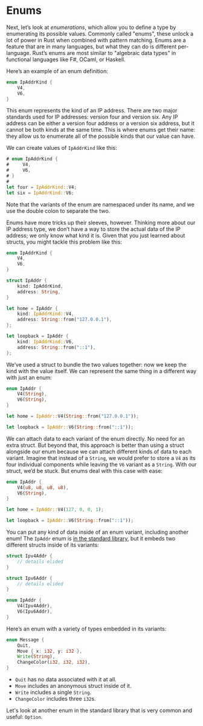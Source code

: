 # Enums

Next, let’s look at *enumerations*, which allow you to define a type by
enumerating its possible values. Commonly called "enums", these unlock a lot of
power in Rust when combined with pattern matching. Enums are a feature that are
in many languages, but what they can do is different per-language. Rust’s enums
are most similar to "algebraic data types" in functional languages like F#,
OCaml, or Haskell.

Here’s an example of an enum definition:

```rust
enum IpAddrKind {
    V4,
    V6,
}
```

This enum represents the kind of an IP address. There are two major standards
used for IP addresses: version four and version six. Any IP address can be
either a version four address or a version six address, but it cannot be both
kinds at the same time. This is where enums get their name: they allow us to
enumerate all of the possible kinds that our value can have.

We can create values of `IpAddrKind` like this:

```rust
# enum IpAddrKind {
#     V4,
#     V6,
# }
#
let four = IpAddrKind::V4;
let six = IpAddrKind::V6;
```

Note that the variants of the enum are namespaced under its name, and we use
the double colon to separate the two.

Enums have more tricks up their sleeves, however. Thinking more about our IP
address type, we don’t have a way to store the actual data of the IP address;
we only know what kind it is. Given that you just learned about structs, you
might tackle this problem like this:

```rust
enum IpAddrKind {
    V4,
    V6,
}

struct IpAddr {
    kind: IpAddrKind,
    address: String,
}

let home = IpAddr {
    kind: IpAddrKind::V4,
    address: String::from("127.0.0.1"),
};

let loopback = IpAddr {
    kind: IpAddrKind::V6,
    address: String::from("::1"),
};
```

We’ve used a struct to bundle the two values together: now we keep the kind
with the value itself. We can represent the same thing in a different way with
just an enum:

```rust
enum IpAddr {
    V4(String),
    V6(String),
}

let home = IpAddr::V4(String::from("127.0.0.1"));

let loopback = IpAddr::V6(String::from("::1"));
```

We can attach data to each variant of the enum directly. No need for an extra
struct. But beyond that, this approach is better than using a struct alongside
our enum because we can attach different kinds of data to each variant.
Imagine that instead of a `String`, we would prefer to store a `V4` as its four
individual components while leaving the `V6` variant as a `String`. With our
struct, we’d be stuck. But enums deal with this case with ease:

```rust
enum IpAddr {
    V4(u8, u8, u8, u8),
    V6(String),
}

let home = IpAddr::V4(127, 0, 0, 1);

let loopback = IpAddr::V6(String::from("::1"));
```

You can put any kind of data inside of an enum variant, including another enum!
The `IpAddr` enum is [in the standard library][IpAddr], but it embeds two
different structs inside of its variants:

```rust
struct Ipv4Addr {
    // details elided
}

struct Ipv6Addr {
    // details elided
}

enum IpAddr {
    V4(Ipv4Addr),
    V6(Ipv6Addr),
}
```

[IpAddr]: http://doc.rust-lang.org/std/net/enum.IpAddr.html

Here’s an enum with a variety of types embedded in its variants:

```rust
enum Message {
    Quit,
    Move { x: i32, y: i32 },
    Write(String),
    ChangeColor(i32, i32, i32),
}
```

* `Quit` has no data associated with it at all.
* `Move` includes an anonymous struct inside of it.
* `Write` includes a single `String`.
* `ChangeColor` includes three `i32`s.

Let's look at another enum in the standard library that is very common and
useful: `Option`.









